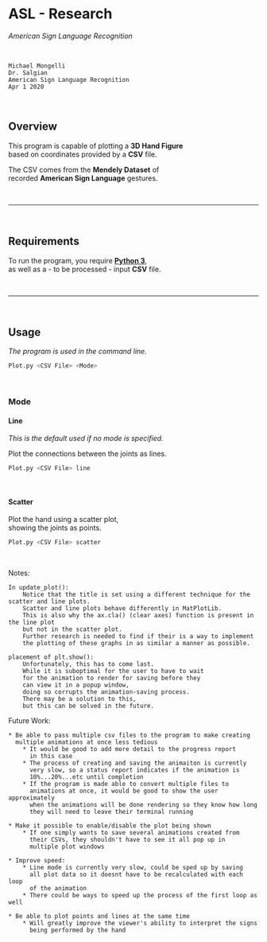 
# ASL - Research

*American Sign Language Recognition*

<br>

```
Michael Mongelli
Dr. Salgian
American Sign Language Recognition
Apr 1 2020
```

<br>

## Overview

This program is capable of plotting a **3D Hand Figure** <br>
based on coordinates provided by a **CSV** file.

The CSV comes from the **Mendely Dataset** of <br>
recorded **American Sign Language** gestures.

<br>

---

<br>

## Requirements

To run the program, you require **[Python 3]**, <br>
as well as a - to be processed - input **CSV** file.

<br>

---

<br>

## Usage

*The program is used in the command line.*

```sh
Plot.py <CSV File> <Mode>
```

<br>

### Mode

#### Line

*This is the default used if no mode is specified.*

Plot the connections between the joints as lines.

```sh
Plot.py <CSV File> line
```

<br>

#### Scatter

Plot the hand using a scatter plot, <br>
showing the joints as points.

```sh
Plot.py <CSV File> scatter
```

<br>


Notes:
    
    In update_plot():
        Notice that the title is set using a different technique for the scatter and line plots.
        Scatter and line plots behave differently in MatPlotLib.
        This is also why the ax.cla() (clear axes) function is present in the line plot
        but not in the scatter plot.
        Further research is needed to find if their is a way to implement
        the plotting of these graphs in as similar a manner as possible.

    placement of plt.show():
        Unfortunately, this has to come last.
        While it is suboptimal for the user to have to wait
        for the animation to render for saving before they
        can view it in a popup window,
        doing so corrupts the animation-saving process. 
        There may be a solution to this,
        but this can be solved in the future. 

Future Work:

    * Be able to pass multiple csv files to the program to make creating
      multiple animations at once less tedious
        * It would be good to add more detail to the progress report
          in this case
        * The process of creating and saving the animaiton is currently
          very slow, so a status report indicates if the animation is
          10%...20%...etc until completion
        * If the program is made able to convert multiple files to
          animations at once, it would be good to show the user approximately
          when the animations will be done rendering so they know how long
          they will need to leave their terminal running

    * Make it possible to enable/disable the plot being shown
        * If one simply wants to save several animations created from
          their CSVs, they shouldn't have to see it all pop up in
          multiple plot windows

    * Improve speed:
        * Line mode is currently very slow, could be sped up by saving
          all plot data so it doesnt have to be recalculated with each loop
          of the animation
        * There could be ways to speed up the process of the first loop as well

    * Be able to plot points and lines at the same time
        * Will greatly improve the viewer's ability to interpret the signs
          being performed by the hand

<!----------------------------------------------------------------------------->

[Python 3]: https://www.python.org/downloads/
